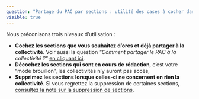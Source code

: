 ```yaml
---
question: "Partage du PAC par sections : utilité des cases à cocher dans les PAC communaux/intercommaunaux."
visible: true
---
```



Nous préconisons trois niveaux d’utilisation : 

- **Cochez les sections que vous souhaitez d’ores et déjà partager à la collectivité**. Voir aussi la question _"Comment partager le PAC à la collectivité ?"_ [en cliquant ici](https://docurba.beta.gouv.fr/faq?recherche=Comment%20partager%20le%20PAC%20%C3%A0%20la%20collectivit%C3%A9%20%3F).
- **Décochez les sections qui sont en cours de rédaction**, c’est votre “mode brouillon”, les collectivités n’y auront pas accès,
- **Supprimez les sections lorsque celles-ci ne concernent en rien la collectivité**. Si vous regrettez la suppression de certaines sections, [consultez la note sur la suppression de sections](https://docurba.beta.gouv.fr/faq?recherche=supprimer%20). 
